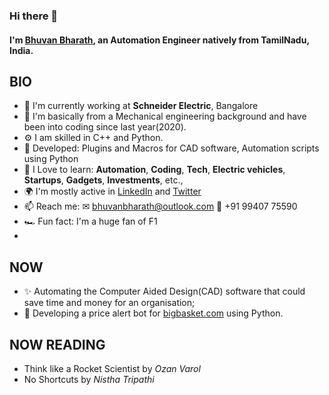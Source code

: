 ### Hi there 👋

#### I'm [Bhuvan Bharath](https://www.linkedin.com/in/bhuvan-bharath/), an Automation Engineer natively from TamilNadu, India.

## **BIO**

- 🏢 I'm currently working at **Schneider Electric**, Bangalore
- 🔧 I'm basically from a Mechanical engineering background and have been into coding since last year(2020). 
- ⚙️ I am skilled in C++ and Python.
- 💅 Developed: Plugins and Macros for CAD software, Automation scripts using Python
- 📖 I Love to learn: **Automation**, **Coding**, **Tech**, **Electric vehicles**, **Startups**, **Gadgets**, **Investments**, etc.,
- 🌍 I'm mostly active in [LinkedIn](https://www.linkedin.com/in/bhuvan-bharath/) and [Twitter](https://twitter.com/home?lang=en)
- 📫 Reach me: ✉ bhuvanbharath@outlook.com 📲 +91 99407 75590
- 🏎 Fun fact: I'm a huge fan of F1
- 
## **NOW**

- ✨ Automating the Computer Aided Design(CAD) software that could save time and money for an organisation;
- :robot: Developing a price alert bot for [bigbasket.com](https://www.bigbasket.com) using Python.

## **NOW READING**

- Think like a Rocket Scientist by *Ozan* *Varol*
-  No Shortcuts by *Nistha* *Tripathi*
  
